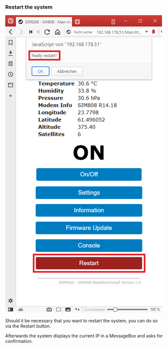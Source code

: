 ### Restart the system

   ![Figure 1](../images/Restart.png "Figure 1")

Should it be necessary that you want to restart the system, you can do so via the Restart button.

Afterwards the system displays the current IP in a MessageBox and asks for confirmation.
